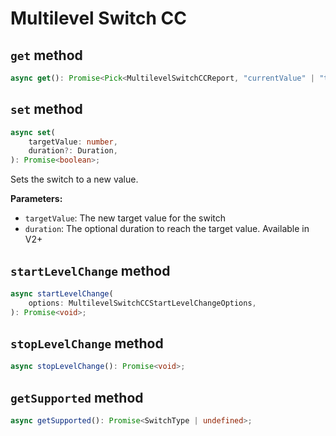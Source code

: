 # Multilevel Switch CC

## `get` method

```ts
async get(): Promise<Pick<MultilevelSwitchCCReport, "currentValue" | "targetValue" | "duration"> | undefined>;
```

## `set` method

```ts
async set(
	targetValue: number,
	duration?: Duration,
): Promise<boolean>;
```

Sets the switch to a new value.

**Parameters:**

-   `targetValue`: The new target value for the switch
-   `duration`: The optional duration to reach the target value. Available in V2+

## `startLevelChange` method

```ts
async startLevelChange(
	options: MultilevelSwitchCCStartLevelChangeOptions,
): Promise<void>;
```

## `stopLevelChange` method

```ts
async stopLevelChange(): Promise<void>;
```

## `getSupported` method

```ts
async getSupported(): Promise<SwitchType | undefined>;
```
